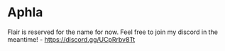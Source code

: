# Aphla
Flair is reserved for the name for now. 
Feel free to join my discord in the meantime! - https://discord.gg/UCpRrbv8Tt
